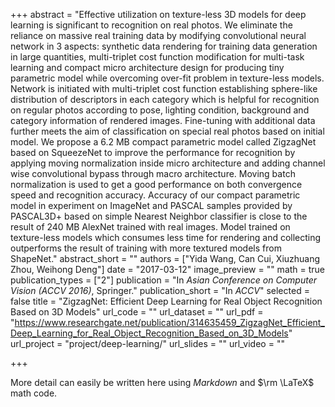 +++
abstract = "Effective utilization on texture-less 3D models for deep learning is significant to recognition on real photos. We eliminate the reliance on massive real training data by modifying convolutional neural network in 3 aspects: synthetic data rendering for training data generation in large quantities, multi-triplet cost function modification for multi-task learning and compact micro architecture design for producing tiny parametric model while overcoming over-fit problem in texture-less models. Network is initiated with multi-triplet cost function establishing sphere-like distribution of descriptors in each category which is helpful for recognition on regular photos according to pose, lighting condition, background and category information of rendered images. Fine-tuning with additional data further meets the aim of classification on special real photos based on initial model. We propose a 6.2 MB compact parametric model called ZigzagNet based on SqueezeNet to improve the performance for recognition by applying moving normalization inside micro architecture and adding channel wise convolutional bypass through macro architecture. Moving batch normalization is used to get a good performance on both convergence speed and recognition accuracy. Accuracy of our compact parametric model in experiment on ImageNet and PASCAL samples provided by PASCAL3D+ based on simple Nearest Neighbor classifier is close to the result of 240 MB AlexNet trained with real images. Model trained on texture-less models which consumes less time for rendering and collecting outperforms the result of training with more textured models from ShapeNet."
abstract_short = ""
authors = ["Yida Wang, Can Cui, Xiuzhuang Zhou, Weihong Deng"]
date = "2017-03-12"
image_preview = ""
math = true
publication_types = ["2"]
publication = "In *Asian Conference on Computer Vision (ACCV 2016)*, Springer."
publication_short = "In *ACCV*"
selected = false
title = "ZigzagNet: Efficient Deep Learning for Real Object Recognition Based on 3D Models"
url_code = ""
url_dataset = ""
url_pdf = "https://www.researchgate.net/publication/314635459_ZigzagNet_Efficient_Deep_Learning_for_Real_Object_Recognition_Based_on_3D_Models"
url_project = "project/deep-learning/"
url_slides = ""
url_video = ""

+++

More detail can easily be written here using *Markdown* and $\rm \LaTeX$ math code.
